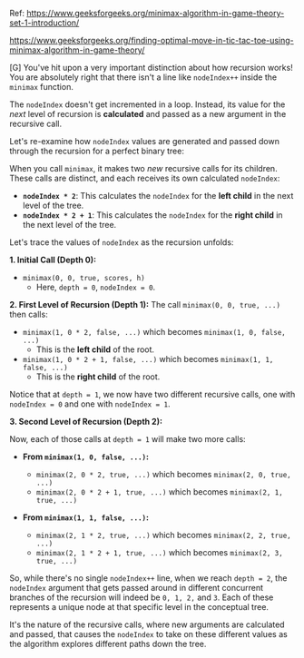 Ref: https://www.geeksforgeeks.org/minimax-algorithm-in-game-theory-set-1-introduction/

https://www.geeksforgeeks.org/finding-optimal-move-in-tic-tac-toe-using-minimax-algorithm-in-game-theory/

[G] You've hit upon a very important distinction about how recursion works! You are absolutely right that there isn't a line like `nodeIndex++` inside the `minimax` function.

The `nodeIndex` doesn't get incremented in a loop. Instead, its value for the *next* level of recursion is **calculated** and passed as a new argument in the recursive call.

Let's re-examine how `nodeIndex` values are generated and passed down through the recursion for a perfect binary tree:

When you call `minimax`, it makes two *new* recursive calls for its children. These calls are distinct, and each receives its own calculated `nodeIndex`:

* **`nodeIndex * 2`**: This calculates the `nodeIndex` for the **left child** in the next level of the tree.
* **`nodeIndex * 2 + 1`**: This calculates the `nodeIndex` for the **right child** in the next level of the tree.

Let's trace the values of `nodeIndex` as the recursion unfolds:

**1. Initial Call (Depth 0):**
* `minimax(0, 0, true, scores, h)`
    * Here, `depth = 0`, `nodeIndex = 0`.

**2. First Level of Recursion (Depth 1):**
The call `minimax(0, 0, true, ...)` then calls:
* `minimax(1, 0 * 2, false, ...)` which becomes `minimax(1, 0, false, ...)`
    * This is the **left child** of the root.
* `minimax(1, 0 * 2 + 1, false, ...)` which becomes `minimax(1, 1, false, ...)`
    * This is the **right child** of the root.

Notice that at `depth = 1`, we now have two different recursive calls, one with `nodeIndex = 0` and one with `nodeIndex = 1`.

**3. Second Level of Recursion (Depth 2):**

Now, each of those calls at `depth = 1` will make two more calls:

* **From `minimax(1, 0, false, ...)`:**
    * `minimax(2, 0 * 2, true, ...)` which becomes `minimax(2, 0, true, ...)`
    * `minimax(2, 0 * 2 + 1, true, ...)` which becomes `minimax(2, 1, true, ...)`

* **From `minimax(1, 1, false, ...)`:**
    * `minimax(2, 1 * 2, true, ...)` which becomes `minimax(2, 2, true, ...)`
    * `minimax(2, 1 * 2 + 1, true, ...)` which becomes `minimax(2, 3, true, ...)`

So, while there's no single `nodeIndex++` line, when we reach `depth = 2`, the `nodeIndex` argument that gets passed around in different concurrent branches of the recursion will indeed be `0, 1, 2,` and `3`. Each of these represents a unique node at that specific level in the conceptual tree.

It's the nature of the recursive calls, where new arguments are calculated and passed, that causes the `nodeIndex` to take on these different values as the algorithm explores different paths down the tree.

